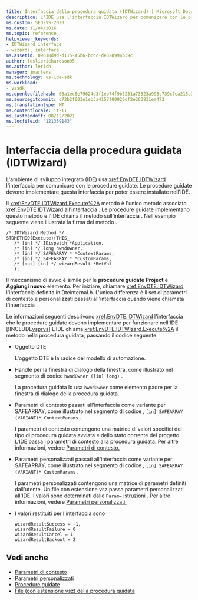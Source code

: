 ```yaml
---
title: Interfaccia della procedura guidata (IDTWizard) | Microsoft Docs
description: L'IDE usa l'interfaccia IDTWizard per comunicare con le procedure guidate. Le procedure guidate devono implementare questa interfaccia per essere installate nell'IDE.
ms.custom: SEO-VS-2020
ms.date: 11/04/2016
ms.topic: reference
helpviewer_keywords:
- IDTWizard interface
- wizards, interface
ms.assetid: 09618d9d-d115-45b6-bccc-de328994b39c
author: leslierichardson95
ms.author: lerich
manager: jmartens
ms.technology: vs-ide-sdk
ms.workload:
- vssdk
ms.openlocfilehash: 08a1ec6e79624d3f1eb74f9b5251a73523a998c739c7ea215e3622643c5b9926
ms.sourcegitcommit: c72b2f603e1eb3a4157f00926df2e263831ea472
ms.translationtype: MT
ms.contentlocale: it-IT
ms.lasthandoff: 08/12/2021
ms.locfileid: "121359143"
---
```

# <a name="wizard-interface-idtwizard"></a>Interfaccia della procedura guidata (IDTWizard)
L'ambiente di sviluppo integrato (IDE) usa <xref:EnvDTE.IDTWizard> l'interfaccia per comunicare con le procedure guidate. Le procedure guidate devono implementare questa interfaccia per poter essere installate nell'IDE.

 Il <xref:EnvDTE.IDTWizard.Execute%2A> metodo è l'unico metodo associato <xref:EnvDTE.IDTWizard> all'interfaccia . Le procedure guidate implementano questo metodo e l'IDE chiama il metodo sull'interfaccia . Nell'esempio seguente viene illustrata la firma del metodo .

```
/* IDTWizard Method */
STDMETHOD(Execute)(THIS_
   /* [in] */ IDispatch *Application,
   /* [in] */ long hwndOwner,
   /* [in] */ SAFEARRAY * *ContextParams,
   /* [in] */ SAFEARRAY * *CustomParams,
   /* [out] [in] */ wizardResult *RetVal
   );
```

 Il meccanismo di avvio è simile per le **procedure guidate Project** e **Aggiungi nuovo** elemento. Per iniziare, chiamare <xref:EnvDTE.IDTWizard> l'interfaccia definita in Dteinternal.h. L'unica differenza è il set di parametri di contesto e personalizzati passati all'interfaccia quando viene chiamata l'interfaccia .

 Le informazioni seguenti descrivono <xref:EnvDTE.IDTWizard> l'interfaccia che le procedure guidate devono implementare per funzionare nell'IDE. [!INCLUDE[vsprvs](../../code-quality/includes/vsprvs_md.md)] L'IDE chiama <xref:EnvDTE.IDTWizard.Execute%2A> il metodo nella procedura guidata, passando il codice seguente:

- Oggetto DTE

     L'oggetto DTE è la radice del modello di automazione.

- Handle per la finestra di dialogo della finestra, come illustrato nel segmento di codice `hwndOwner ([in] long)` .

     La procedura guidata lo usa `hwndOwner` come elemento padre per la finestra di dialogo della procedura guidata.

- Parametri di contesto passati all'interfaccia come variante per SAFEARRAY, come illustrato nel segmento di codice , `[in] SAFEARRAY (VARIANT)* ContextParams` .

     I parametri di contesto contengono una matrice di valori specifici del tipo di procedura guidata avviata e dello stato corrente del progetto. L'IDE passa i parametri di contesto alla procedura guidata. Per altre informazioni, vedere [Parametri di contesto.](../../extensibility/internals/context-parameters.md)

- Parametri personalizzati passati all'interfaccia come variante per SAFEARRAY, come illustrato nel segmento di codice , `[in] SAFEARRAY (VARIANT)* CustomParams` .

     I parametri personalizzati contengono una matrice di parametri definiti dall'utente. Un file con estensione vsz passa parametri personalizzati all'IDE. I valori sono determinati dalle `Param=` istruzioni . Per altre informazioni, vedere [Parametri personalizzati.](../../extensibility/internals/custom-parameters.md)

- I valori restituiti per l'interfaccia sono

    ```
    wizardResultSuccess = -1,
    wizardResultFailure = 0
    wizardResultCancel = 1
    wizardResultBackout = 2
    ```

## <a name="see-also"></a>Vedi anche
- [Parametri di contesto](../../extensibility/internals/context-parameters.md)
- [Parametri personalizzati](../../extensibility/internals/custom-parameters.md)
- [Procedure guidate](../../extensibility/internals/wizards.md)
- [File (con estensione vsz) della procedura guidata](../../extensibility/internals/wizard-dot-vsz-file.md)
